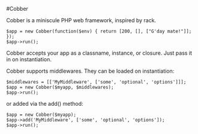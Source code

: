 #Cobber

Cobber is a miniscule PHP web framework, inspired by rack.

```
$app = new Cobber(function($env) { return [200, [], ["G'day mate!"]]; });
$app->run();
```

Cobber accepts your app as a classname, instance, or closure. Just pass it in on instantiation.

Cobber supports middlewares. They can be loaded on instantiation:

```
$middlewares = [['MyMiddleware', ['some', 'optional', 'options']]];
$app = new Cobber($myapp, $middlewares);
$app->run();
```

or added via the add() method:

```
$app = new Cobber($myapp);
$app->add('MyMiddleware', ['some', 'optional', 'options']);
$app->run();